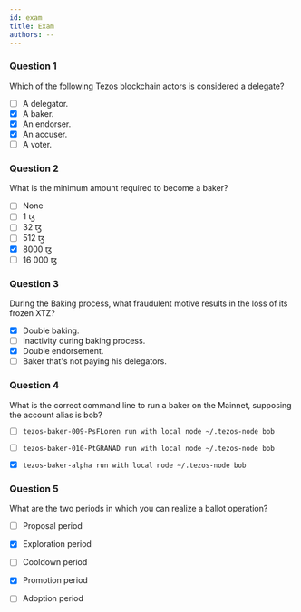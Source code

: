 ```yaml
---
id: exam
title: Exam
authors: --
---
```


### Question 1

Which of the following Tezos blockchain actors is considered a delegate?

- [ ] A delegator.
- [x] A baker.
- [x] An endorser.
- [x] An accuser.
- [ ] A voter.

### Question 2

What is the minimum amount required to become a baker?

- [ ] None
- [ ] 1 ꜩ
- [ ] 32 ꜩ
- [ ] 512 ꜩ
- [x] 8000 ꜩ
- [ ] 16 000 ꜩ

### Question 3

During the Baking process, what fraudulent motive results in the loss of its frozen XTZ? 

- [x] Double baking.
- [ ] Inactivity during baking process.
- [x] Double endorsement.
- [ ] Baker that's not paying his delegators.

### Question 4

What is the correct command line to run a baker on the Mainnet, supposing the account alias is bob?

- [ ] `tezos-baker-009-PsFLoren run with local node ~/.tezos-node bob`
- [ ] `tezos-baker-010-PtGRANAD run with local node ~/.tezos-node bob`
- [x] `tezos-baker-alpha run with local node ~/.tezos-node bob`


### Question 5

What are the two periods in which you can realize a ballot operation?

- [ ] Proposal period
- [x] Exploration period
- [ ] Cooldown period
- [x] Promotion period
- [ ] Adoption period

